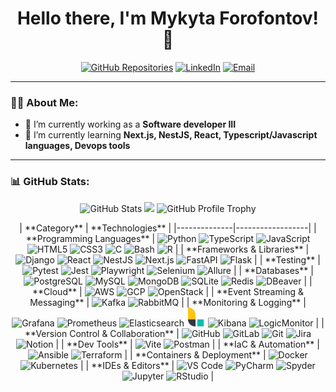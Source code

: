 <h1 align="center">Hello there, I'm Mykyta Forofontov! 👋</h1>

<p align="center">
  <a href="https://github.com/MForofontov?tab=repositories"><img src="https://img.shields.io/badge/-My%20Repos-181717?style=for-the-badge&logo=github" alt="GitHub Repositories"></a>
  <a href="https://www.linkedin.com/in/mykyta-forofontov-7128a31bb"><img src="https://img.shields.io/badge/-LinkedIn-0077B5?style=for-the-badge&logo=linkedin" alt="LinkedIn"></a>
  <a href="mailto:[mykyta_forofontov@hotmail.com]"><img src="https://img.shields.io/badge/-Email-c14438?style=for-the-badge&logo=Gmail&logoColor=white" alt="Email"></a>
</p>

---

### 👨‍💻 About Me:
- 🔭 I’m currently working as a **Software developer III**
- 🌱 I’m currently learning **Next.js, NestJS, React, Typescript/Javascript languages, Devops tools**

---

### 📊 GitHub Stats:
<p align="center">
  <img src="https://github-readme-stats.vercel.app/api?username=MForofontov&show_icons=true&theme=radical&count_private=true&include_all_commits=true" alt="GitHub Stats" height="180em" />
  <img src="https://github-readme-stats.vercel.app/api/top-langs/?username=MForofontov&layout=compact&theme=radical&langs_count=10" height="180em" />
  <img src="https://github-profile-trophy.vercel.app/?username=MForofontov&theme=onedark&title=Commits,PullRequest,Reviews,Issues,Experience,Stars,Repositories,Followers" alt="GitHub Profile Trophy">
</p>

<div align="center">
  <!--START_SECTION:tools-->
  | **Category** | **Technologies** |
  |--------------|------------------|
  | **Programming Languages** | <img src="https://cdn.jsdelivr.net/gh/devicons/devicon/icons/python/python-original.svg" width="30" alt="Python"/> <img src="https://cdn.jsdelivr.net/gh/devicons/devicon/icons/typescript/typescript-original.svg" width="30" alt="TypeScript"/> <img src="https://cdn.jsdelivr.net/gh/devicons/devicon/icons/javascript/javascript-original.svg" width="30" alt="JavaScript"/> <img src="https://cdn.jsdelivr.net/gh/devicons/devicon/icons/html5/html5-original.svg" width="30" alt="HTML5"/> <img src="https://cdn.jsdelivr.net/gh/devicons/devicon/icons/css3/css3-original.svg" width="30" alt="CSS3"/> <img src="https://cdn.jsdelivr.net/gh/devicons/devicon/icons/c/c-original.svg" width="30" alt="C"/> <img src="https://cdn.jsdelivr.net/gh/devicons/devicon/icons/bash/bash-original.svg" width="30" alt="Bash"/> <img src="https://cdn.jsdelivr.net/gh/devicons/devicon/icons/r/r-original.svg" width="30" alt="R"/> |
  | **Frameworks & Libraries** | <img src="https://cdn.jsdelivr.net/gh/devicons/devicon/icons/django/django-plain.svg" width="30" alt="Django"/> <img src="https://cdn.jsdelivr.net/gh/devicons/devicon/icons/react/react-original.svg" width="30" alt="React"/> <img src="https://nestjs.com/img/logo-small.svg" width="30" alt="NestJS"/> <img src="https://cdn.jsdelivr.net/gh/devicons/devicon/icons/nextjs/nextjs-original.svg" width="30" alt="Next.js"/> <img src="https://cdn.jsdelivr.net/gh/devicons/devicon/icons/fastapi/fastapi-original.svg" width="30" alt="FastAPI"/> <img src="https://cdn.jsdelivr.net/gh/devicons/devicon/icons/flask/flask-original.svg" width="30" alt="Flask"/> |
  | **Testing** | <img src="https://cdn.jsdelivr.net/gh/devicons/devicon/icons/pytest/pytest-original.svg" width="30" alt="Pytest"/> <img src="https://cdn.jsdelivr.net/gh/devicons/devicon/icons/jest/jest-plain.svg" width="30" alt="Jest"/> <img src="https://playwright.dev/img/playwright-logo.svg" width="30" alt="Playwright"/> <img src="https://cdn.jsdelivr.net/gh/devicons/devicon/icons/selenium/selenium-original.svg" width="30" alt="Selenium"/> <img src="https://avatars.githubusercontent.com/u/5879127?s=200&v=4" width="30" alt="Allure"/> |
  | **Databases** | <img src="https://cdn.jsdelivr.net/gh/devicons/devicon/icons/postgresql/postgresql-original.svg" width="30" alt="PostgreSQL"/> <img src="https://cdn.jsdelivr.net/gh/devicons/devicon/icons/mysql/mysql-original.svg" width="30" alt="MySQL"/> <img src="https://cdn.jsdelivr.net/gh/devicons/devicon/icons/mongodb/mongodb-original.svg" width="30" alt="MongoDB"/> <img src="https://cdn.jsdelivr.net/gh/devicons/devicon/icons/sqlite/sqlite-original.svg" width="30" alt="SQLite"/> <img src="https://cdn.jsdelivr.net/gh/devicons/devicon/icons/redis/redis-original.svg" width="30" alt="Redis"/> <img src="https://cdn.jsdelivr.net/gh/devicons/devicon/icons/dbeaver/dbeaver-original.svg" width="30" alt="DBeaver"/> |
  | **Cloud** | <img src="https://raw.githubusercontent.com/gilbarbara/logos/main/logos/aws.svg" width="30" alt="AWS"/> <img src="https://raw.githubusercontent.com/gilbarbara/logos/main/logos/google-cloud.svg" width="30" alt="GCP"/> <img src="https://cdn.simpleicons.org/openstack/ED1944" width="30" alt="OpenStack"/> |
  | **Event Streaming & Messaging** | <img src="https://cdn.jsdelivr.net/gh/devicons/devicon/icons/apachekafka/apachekafka-original.svg" width="30" alt="Kafka"/> <img src="https://cdn.jsdelivr.net/gh/devicons/devicon/icons/rabbitmq/rabbitmq-original.svg" width="30" alt="RabbitMQ"/> |
  | **Monitoring & Logging** | <img src="https://cdn.jsdelivr.net/gh/devicons/devicon/icons/grafana/grafana-original.svg" width="30" alt="Grafana"/> <img src="https://cdn.jsdelivr.net/gh/devicons/devicon/icons/prometheus/prometheus-original.svg" width="30" alt="Prometheus"/> <img src="https://cdn.jsdelivr.net/gh/devicons/devicon/icons/elasticsearch/elasticsearch-original.svg" width="30" alt="Elasticsearch"/> <img src="https://raw.githubusercontent.com/devicons/devicon/master/icons/logstash/logstash-original.svg" width="30" alt="Logstash"/> <img src="https://cdn.jsdelivr.net/gh/devicons/devicon/icons/kibana/kibana-original.svg" width="30" alt="Kibana"/> <img src="https://svgmix.com/uploads/71c5b8-logicmonitor.svg" width="30" alt="LogicMonitor"/> |
  | **Version Control & Collaboration** | <img src="https://cdn.jsdelivr.net/gh/devicons/devicon/icons/github/github-original.svg" width="30" alt="GitHub"/> <img src="https://cdn.jsdelivr.net/gh/devicons/devicon/icons/gitlab/gitlab-original.svg" width="30" alt="GitLab"/> <img src="https://cdn.jsdelivr.net/gh/devicons/devicon/icons/git/git-original.svg" width="30" alt="Git"/> <img src="https://cdn.jsdelivr.net/gh/devicons/devicon/icons/jira/jira-original.svg" width="30" alt="Jira"/> <img src="https://cdn.jsdelivr.net/gh/devicons/devicon/icons/notion/notion-original.svg" width="30" alt="Notion"/> |
  | **Dev Tools** | <img src="https://cdn.jsdelivr.net/gh/devicons/devicon/icons/vite/vite-original.svg" width="30" alt="Vite"/> <img src="https://cdn.jsdelivr.net/gh/devicons/devicon/icons/postman/postman-original.svg" width="30" alt="Postman"/> |
  | **IaC & Automation** | <img src="https://cdn.jsdelivr.net/gh/devicons/devicon/icons/ansible/ansible-original.svg" width="30" alt="Ansible"/> <img src="https://cdn.jsdelivr.net/gh/devicons/devicon/icons/terraform/terraform-original.svg" width="30" alt="Terraform"/> |
  | **Containers & Deployment** | <img src="https://cdn.jsdelivr.net/gh/devicons/devicon/icons/docker/docker-original.svg" width="30" alt="Docker"/> <img src="https://cdn.jsdelivr.net/gh/devicons/devicon/icons/kubernetes/kubernetes-plain.svg" width="30" alt="Kubernetes"/> |
  | **IDEs & Editors** | <img src="https://cdn.jsdelivr.net/gh/devicons/devicon/icons/vscode/vscode-original.svg" width="30" alt="VS Code"/> <img src="https://cdn.jsdelivr.net/gh/devicons/devicon/icons/pycharm/pycharm-original.svg" width="30" alt="PyCharm"/> <img src="https://cdn.jsdelivr.net/gh/devicons/devicon/icons/spyder/spyder-original.svg" width="30" alt="Spyder"/> <img src="https://cdn.jsdelivr.net/gh/devicons/devicon/icons/jupyter/jupyter-original.svg" width="30" alt="Jupyter"/> <img src="https://cdn.jsdelivr.net/gh/devicons/devicon/icons/rstudio/rstudio-original.svg" width="30" alt="RStudio"/> |
  <!--END_SECTION:tools-->
  </div>

